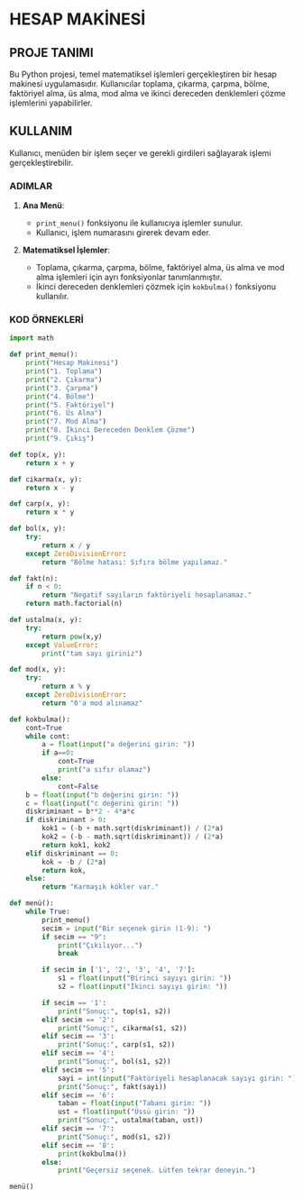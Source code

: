 # HESAP MAKİNESİ 

## PROJE TANIMI
Bu Python projesi, temel matematiksel işlemleri gerçekleştiren bir hesap makinesi uygulamasıdır. Kullanıcılar toplama, çıkarma, çarpma, bölme, faktöriyel alma, üs alma, mod alma ve ikinci dereceden denklemleri çözme işlemlerini yapabilirler.

## KULLANIM
Kullanıcı, menüden bir işlem seçer ve gerekli girdileri sağlayarak işlemi gerçekleştirebilir.

### ADIMLAR

1. **Ana Menü**:
   - `print_menu()` fonksiyonu ile kullanıcıya işlemler sunulur.
   - Kullanıcı, işlem numarasını girerek devam eder.

2. **Matematiksel İşlemler**:
   - Toplama, çıkarma, çarpma, bölme, faktöriyel alma, üs alma ve mod alma işlemleri için ayrı fonksiyonlar tanımlanmıştır.
   - İkinci dereceden denklemleri çözmek için `kokbulma()` fonksiyonu kullanılır.

### KOD ÖRNEKLERİ

```python
import math

def print_menu():
    print("Hesap Makinesi")
    print("1. Toplama")
    print("2. Çıkarma")
    print("3. Çarpma")
    print("4. Bölme")
    print("5. Faktöriyel")
    print("6. Üs Alma")
    print("7. Mod Alma")
    print("8. İkinci Dereceden Denklem Çözme")
    print("9. Çıkış")

def top(x, y):
    return x + y

def cikarma(x, y):
    return x - y

def carp(x, y):
    return x * y

def bol(x, y):
    try:
        return x / y
    except ZeroDivisionError:
        return "Bölme hatası: Sıfıra bölme yapılamaz."

def fakt(n):
    if n < 0:
        return "Negatif sayıların faktöriyeli hesaplanamaz."
    return math.factorial(n)

def ustalma(x, y):
    try:
        return pow(x,y)
    except ValueError:
        print("tam sayı giriniz")

def mod(x, y):
    try:
        return x % y
    except ZeroDivisionError:
        return "0'a mod alınamaz"

def kokbulma():
    cont=True
    while cont:
        a = float(input("a değerini girin: "))
        if a==0:
            cont=True
            print("a sıfır olamaz")
        else:
            cont=False
    b = float(input("b değerini girin: "))
    c = float(input("c değerini girin: "))
    diskriminant = b**2 - 4*a*c
    if diskriminant > 0:
        kok1 = (-b + math.sqrt(diskriminant)) / (2*a)
        kok2 = (-b - math.sqrt(diskriminant)) / (2*a)
        return kok1, kok2
    elif diskriminant == 0:
        kok = -b / (2*a)
        return kok,
    else:
        return "Karmaşık kökler var."

def menü():
    while True:
        print_menu()
        secim = input("Bir seçenek girin (1-9): ")
        if secim == "9":
            print("Çıkılıyor...")
            break

        if secim in ['1', '2', '3', '4', '7']:
            s1 = float(input("Birinci sayıyı girin: "))
            s2 = float(input("İkinci sayıyı girin: "))

        if secim == '1':
            print("Sonuç:", top(s1, s2))
        elif secim == '2':
            print("Sonuç:", cikarma(s1, s2))
        elif secim == '3':
            print("Sonuç:", carp(s1, s2))
        elif secim == '4':
            print("Sonuç:", bol(s1, s2))
        elif secim == '5':
            sayi = int(input("Faktöriyeli hesaplanacak sayıyı girin: "))
            print("Sonuç:", fakt(sayi))
        elif secim == '6':
            taban = float(input("Tabanı girin: "))
            ust = float(input("Üssü girin: "))
            print("Sonuç:", ustalma(taban, ust))
        elif secim == '7':
            print("Sonuç:", mod(s1, s2))
        elif secim == '8':
            print(kokbulma())
        else:
            print("Geçersiz seçenek. Lütfen tekrar deneyin.")

menü()

